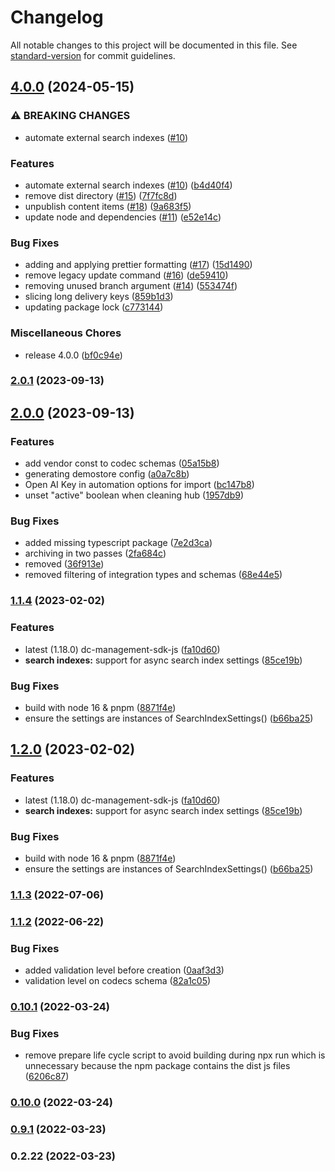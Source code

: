# Changelog

All notable changes to this project will be documented in this file. See [standard-version](https://github.com/conventional-changelog/standard-version) for commit guidelines.

## [4.0.0](https://github.com/amplience/dc-demostore-cli/compare/v2.0.1...v4.0.0) (2024-05-15)


### ⚠ BREAKING CHANGES

* automate external search indexes ([#10](https://github.com/amplience/dc-demostore-cli/issues/10))

### Features

* automate external search indexes ([#10](https://github.com/amplience/dc-demostore-cli/issues/10)) ([b4d40f4](https://github.com/amplience/dc-demostore-cli/commit/b4d40f446031e88507c7d5c14afb76843ded4a11))
* remove dist directory ([#15](https://github.com/amplience/dc-demostore-cli/issues/15)) ([7f7fc8d](https://github.com/amplience/dc-demostore-cli/commit/7f7fc8dfc241cffd4a0cf2ed8c0a0488689b4a2b))
* unpublish content items ([#18](https://github.com/amplience/dc-demostore-cli/issues/18)) ([9a683f5](https://github.com/amplience/dc-demostore-cli/commit/9a683f5cba3da695bb29d9a8c97a4d5c8ecdd605))
* update node and dependencies ([#11](https://github.com/amplience/dc-demostore-cli/issues/11)) ([e52e14c](https://github.com/amplience/dc-demostore-cli/commit/e52e14c7a188f085d6c2143c04b7945c194ed455))


### Bug Fixes

* adding and applying prettier formatting ([#17](https://github.com/amplience/dc-demostore-cli/issues/17)) ([15d1490](https://github.com/amplience/dc-demostore-cli/commit/15d149058723baa8e621e27cb72f01ffdf197ddb))
* remove legacy update command ([#16](https://github.com/amplience/dc-demostore-cli/issues/16)) ([de59410](https://github.com/amplience/dc-demostore-cli/commit/de5941056e9a0cfe3d9589d000f64b5ffd45eae6))
* removing unused branch argument ([#14](https://github.com/amplience/dc-demostore-cli/issues/14)) ([553474f](https://github.com/amplience/dc-demostore-cli/commit/553474f60bf45f5ad976e49a29b13f71d9ef6d5c))
* slicing long delivery keys ([859b1d3](https://github.com/amplience/dc-demostore-cli/commit/859b1d3255178709a3b6245f5426721e28c18723))
* updating package lock ([c773144](https://github.com/amplience/dc-demostore-cli/commit/c773144f9d6fab6ca1f49d785df03ad164252abd))


### Miscellaneous Chores

* release 4.0.0 ([bf0c94e](https://github.com/amplience/dc-demostore-cli/commit/bf0c94e7ba7f6dc00794f0353196d3865e535086))

### [2.0.1](https://github.com/amplience/dc-demostore-cli/compare/v2.0.0...v2.0.1) (2023-09-13)

## [2.0.0](https://github.com/amplience/dc-demostore-cli/compare/v1.1.4...v2.0.0) (2023-09-13)


### Features

* add vendor const to codec schemas ([05a15b8](https://github.com/amplience/dc-demostore-cli/commit/05a15b8ea2923366f19c8c855dd7a7b436d3c2fa))
* generating demostore config ([a0a7c8b](https://github.com/amplience/dc-demostore-cli/commit/a0a7c8bf876b6a76c4468b84abd1d2636cbbf43a))
* Open AI Key in automation options for import ([bc147b8](https://github.com/amplience/dc-demostore-cli/commit/bc147b8c7660204f53aed1117efa4dde102a2710))
* unset "active" boolean when cleaning hub ([1957db9](https://github.com/amplience/dc-demostore-cli/commit/1957db96dbda6e47c56f2b35c105d89b783824b1))


### Bug Fixes

* added missing typescript package ([7e2d3ca](https://github.com/amplience/dc-demostore-cli/commit/7e2d3caddadbc4635a97e9d5f2f5c3c0eb7bf270))
* archiving in two passes ([2fa684c](https://github.com/amplience/dc-demostore-cli/commit/2fa684cf6b719bdb33af4b6092a6b2d3d14c6ca0))
* removed ([36f913e](https://github.com/amplience/dc-demostore-cli/commit/36f913ef2eab3702b967e31f16508c392ffee94e))
* removed filtering of integration types and schemas ([68e44e5](https://github.com/amplience/dc-demostore-cli/commit/68e44e561607d5851de52b0730ea62de29dd9c7d))

### [1.1.4](https://github.com/amplience/dc-demostore-cli/compare/v1.1.3...v1.1.4) (2023-02-02)


### Features

* latest (1.18.0) dc-management-sdk-js ([fa10d60](https://github.com/amplience/dc-demostore-cli/commit/fa10d605fb30baa470c67549852e0116ebf65fb5))
* **search indexes:** support for async search index settings ([85ce19b](https://github.com/amplience/dc-demostore-cli/commit/85ce19b08d1afd1b0be6f869abcb3f1b7e9400ff))


### Bug Fixes

* build with node 16 & pnpm ([8871f4e](https://github.com/amplience/dc-demostore-cli/commit/8871f4ee54e25a19e1c1bc1d4525c896fa1eca24))
* ensure the settings are instances of SearchIndexSettings() ([b66ba25](https://github.com/amplience/dc-demostore-cli/commit/b66ba25c4c7055f7d55f2d0f2d788fadf589f7ef))

## [1.2.0](https://github.com/amplience/dc-demostore-cli/compare/v1.1.3...v1.2.0) (2023-02-02)


### Features

* latest (1.18.0) dc-management-sdk-js ([fa10d60](https://github.com/amplience/dc-demostore-cli/commit/fa10d605fb30baa470c67549852e0116ebf65fb5))
* **search indexes:** support for async search index settings ([85ce19b](https://github.com/amplience/dc-demostore-cli/commit/85ce19b08d1afd1b0be6f869abcb3f1b7e9400ff))


### Bug Fixes

* build with node 16 & pnpm ([8871f4e](https://github.com/amplience/dc-demostore-cli/commit/8871f4ee54e25a19e1c1bc1d4525c896fa1eca24))
* ensure the settings are instances of SearchIndexSettings() ([b66ba25](https://github.com/amplience/dc-demostore-cli/commit/b66ba25c4c7055f7d55f2d0f2d788fadf589f7ef))

### [1.1.3](https://github.com/amplience/dc-demostore-cli/compare/v1.1.2...v1.1.3) (2022-07-06)

### [1.1.2](https://github.com/amplience/dc-demostore-cli/compare/v1.2.0...v1.1.2) (2022-06-22)

### Bug Fixes

* added validation level before creation ([0aaf3d3](https://github.com/amplience/dc-demostore-cli/commit/0aaf3d39b3dfb848cf5f1bdbfc29cf4dea2023c7))
* validation level on codecs schema ([82a1c05](https://github.com/amplience/dc-demostore-cli/commit/82a1c05778532590098bfccff7dcc607d01d8fa9))

### [0.10.1](https://github.com/amplience/dc-demostore-cli/compare/v0.10.0...v0.10.1) (2022-03-24)

### Bug Fixes

* remove prepare life cycle script to avoid building during npx run which is unnecessary because the npm package contains the dist js files ([6206c87](https://github.com/amplience/dc-demostore-cli/commit/6206c87fc94580bf515504fc19bdaa8ec2660b6b))

### [0.10.0](https://github.com/amplience/dc-demostore-cli/compare/v0.9.1...v0.10.0) (2022-03-24)

### [0.9.1](https://github.com/amplience/dc-demostore-cli/compare/v0.2.22...v0.9.1) (2022-03-23)

### 0.2.22 (2022-03-23)
